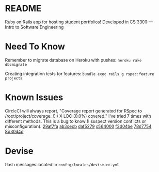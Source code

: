 # README

Ruby on Rails app for hosting student portfolios! Developed in CS 3300 — Intro to Software Engineering

# Need To Know

Remember to migrate database on Heroku with pushes: `heroku rake db:migrate`

Creating integration tests for features: `bundle exec rails g rspec:feature projects`

# Known Issues

CircleCI will always report, "Coverage report generated for RSpec to /root/project/coverage. 0 / X LOC (0.0%) covered." I've tried 7 times with different methods. This is a bug to know (I suspect version conflicts or misconfiguration). [29af7fa](https://github.com/STARKBOND/ProjectPortfolio/commit/29af7fa50b72f641984226a5474242b465ba0d58) [ab3cecb](https://github.com/STARKBOND/ProjectPortfolio/commit/ab3cecb563e82acbc3520add0587f4843425139f) [daf5279](https://github.com/STARKBOND/ProjectPortfolio/commit/daf5279cb79ed46cdba71f2a7b1055a12fb3683b) [c564000](https://github.com/STARKBOND/ProjectPortfolio/commit/c564000a1a0f3a107339ab1e5283fb02eb1a1d8e) [f3d04be](https://github.com/STARKBOND/ProjectPortfolio/commit/f3d04be22cce20b0c48d4c8d6b62bad7916982ce) [78d7754](https://github.com/STARKBOND/ProjectPortfolio/commit/78d775468c567771d8544da5ae813f5d0d9fe859) [8d30d4d](https://github.com/STARKBOND/ProjectPortfolio/commit/8d30d4dbaf40eedef4b5fbaae3475c6ad568c059)

# Devise

flash messages located in `config/locales/devise.en.yml`

<!--This README would normally document whatever steps are necessary to get the
application up and running.

Things you may want to cover:

* Ruby version

* System dependencies

* Configuration

* Database creation

* Database initialization

* How to run the test suite

* Services (job queues, cache servers, search engines, etc.)

* Deployment instructions

* ...-->
